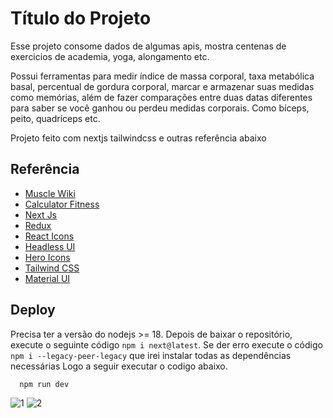 
# Título do Projeto

Esse projeto consome dados de algumas apis, mostra centenas de exercicios de academia, yoga, alongamento etc.

Possui ferramentas para medir índice de massa corporal, taxa metabólica basal, percentual de gordura corporal, marcar e armazenar suas medidas como memórias, além de fazer comparações entre duas datas diferentes para saber se você ganhou ou perdeu medidas corporais. Como bíceps, peito, quadríceps etc.

Projeto feito com nextjs tailwindcss e outras referência abaixo

## Referência

 - [Muscle Wiki](https://rapidapi.com/rahulbanerjee26/api/musclewiki/)
 - [Calculator Fitness](https://rapidapi.com/bejjaothmane/api/mega-fitness-calculator1/)
 - [Next Js](https://nextjs.org/)
 - [Redux](https://redux.js.org/)
 - [React Icons](https://react-icons.github.io/react-icons/)
 - [Headless UI](https://headlessui.com/)
 - [Hero Icons](https://heroicons.com/)
 - [Tailwind CSS](https://tailwinheadlessuidcss.com/)
 - [Material UI](https://mui.com/)


## Deploy

Precisa ter a versão do nodejs >= 18.
Depois de baixar o repositório, execute o seguinte código `npm i next@latest`.
Se der erro execute o código `npm i --legacy-peer-legacy` que irei instalar todas as dependências necessárias
Logo a seguir executar o codigo abaixo.

```bash
  npm run dev
```

![1](https://github.com/EliasMartinzs/web-app-exercise/assets/97196276/79b4e0bf-c4b0-4d60-aa15-70f722423fcc)
![2](https://github.com/EliasMartinzs/web-app-exercise/assets/97196276/216c852f-eff0-4aaa-b876-4e82ce8214d7)
